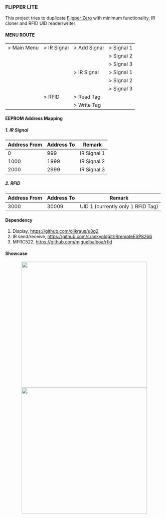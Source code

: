 
### FLIPPER LITE

This project tries to duplicate [Flipper Zero](https://flipperzero.one/) with minimum functionality, IR cloner and RFID UID reader/writer

#### MENU ROUTE
|  |  |  |  |
|-------------|-------------|--------------|------------|
| > Main Menu | > IR Signal | > Add Signal | > Signal 1 |
|             |             |              | > Signal 2 |
|             |             |              | > Signal 3 |
|             |             | > IR Signal  | > Signal 1 |
|             |             |              | > Signal 2 |
|             |             |              | > Signal 3 |
|             | > RFID      | > Read Tag   |            |
|             |             | > Write Tag  |            |

#### EEPROM Address Mapping

##### 1. IR Signal
|Address From|Address To|Remark|
|-|-|-|
|0|999|IR Signal 1|
|1000|1999|IR Signal 2|
|2000|2999|IR Signal 3|

##### 2. RFID

|Address From|Address To|Remark|
|-|-|-|
|3000|30009|UID 1 (currently only 1 RFID Tag)|

#### Dependency

1. Display, https://github.com/olikraus/u8g2
2. IR send/receive, https://github.com/crankyoldgit/IRremoteESP8266
3. MFRC522, https://github.com/miguelbalboa/rfid

#### Showcase

<div style="text-align:center">
  <img src="https://github.com/ahmadfathan/flipper-zero/blob/9742cb3e889354f63acfe1f884749bedc68e0789/images/image1.jpeg" width="400">
  <img src="https://github.com/ahmadfathan/flipper-zero/blob/9742cb3e889354f63acfe1f884749bedc68e0789/images/image2.jpeg" width="400">
</div>
